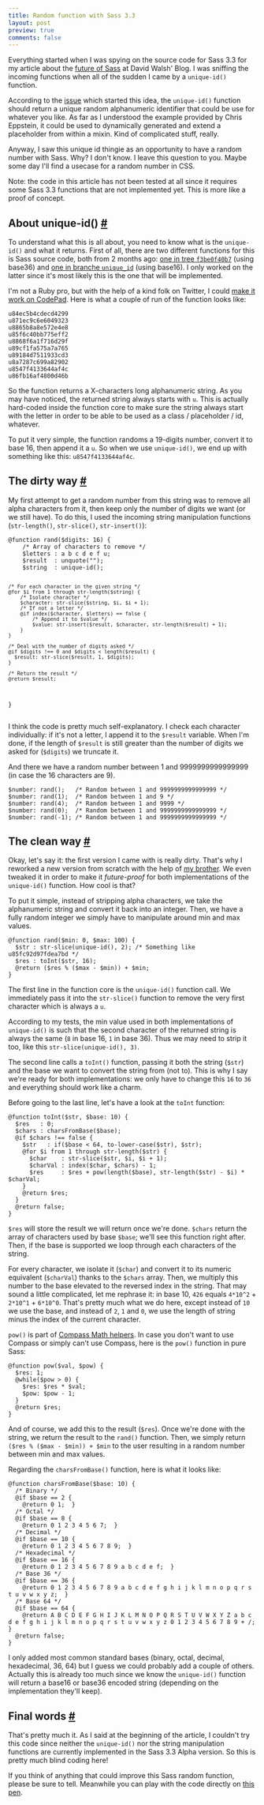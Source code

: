```yaml
---
title: Random function with Sass 3.3
layout: post
preview: true
comments: false
---
```

<section>
<p>Everything started when I was spying on the source code for Sass 3.3 for my article about the <a href="http://davidwalsh.name/future-sass">future of Sass</a> at David Walsh' Blog. I was sniffing the incoming functions when all of the sudden I came by a <code>unique-id()</code> function.</p>
<p>According to the <a href="https://github.com/nex3/sass/issues/771">issue</a> which started this idea, the <code>unique-id()</code> function should return a unique random alphanumeric identifier that could be use for whatever you like. As far as I understood the example provided by Chris Eppstein, it could be used to dynamically generated and extend a placeholder from within a mixin. Kind of complicated stuff, really.</p>
<p>Anyway, I saw this unique id thingie as an opportunity to have a random number with Sass. Why? I don't know. I leave this question to you. Maybe some day I'll find a usecase for a random number in CSS.</p>
<p class="note">Note: the code in this article has not been tested at all since it requires some Sass 3.3 functions that are not implemented yet. This is more like a proof of concept.</p>
</section>
<section id="unique-id">
<h2>About unique-id() <a href="#unique-id">#</a></h2>
<p>To understand what this is all about, you need to know what is the <code>unique-id()</code> and what it returns. First of all, there are two different functions for this is Sass source code, both from 2 months ago: <a href="https://github.com/nex3/sass/blob/f3be0f40b7c5072635b2d6dab772f2c29e8d629a/lib/sass/script/functions.rb#L1645">one in tree <code>f3be0f40b7</code></a> (using base36) and <a href="https://github.com/nex3/sass/blob/unique_id/lib/sass/script/functions.rb#L1645">one in branche <code>unique_id</code></a> (using base16). I only worked on the latter since it's most likely this is the one that will be implemented.</p>
<p>I'm not a Ruby pro, but with the help of a kind folk on Twitter, I could <a href='http://codepad.org/lojd8zLH'>make it work on CodePad</a>. Here is what a couple of run of the function looks like:</p>
<pre><code>u84ec5b4cdecd4299
u871ec9c6e6049323
u8865b8a8e572e4e8
u85f6c40bb775eff2
u8868f6a1f716d29f
u89cf1fa575a7a765
u89184d7511933cd3
u8a7287c699a82902
u8547f4133644af4c
u86fb16af4800d46b</code></pre>
<p>So the function returns a X-characters long alphanumeric string. As you may have noticed, the returned string always starts with <code>u</code>. This is actually hard-coded inside the function core to make sure the string always start with the letter in order to be able to be used as a class / placeholder / id, whatever.</p>
<p>To put it very simple, the function randoms a 19-digits number, convert it to base 16, then append it a <code>u</code>. So when we use <code>unique-id()</code>, we end up with something like this: <code>u8547f4133644af4c</code>.</p>
</section>
<section id="rand-v1">
<h2>The dirty way <a href="#rand-v1">#</a></h2>
<p>My first attempt to get a random number from this string was to remove all alpha characters from it, then keep only the number of digits we want (or we still have). To do this, I used the incoming string manipulation functions (<code>str-length()</code>, <code>str-slice()</code>, <code>str-insert()</code>):</p>
<pre class="language-scss"><code>@function rand($digits: 16) {
    /* Array of characters to remove */
    $letters : a b c d e f u;
    $result  : unquote("");
    $string  : unique-id(); 
  
    /* For each character in the given string */
    @for $i from 1 through str-length($string) {
        /* Isolate character */
        $character: str-slice($string, $i, $i + 1);
        /* If not a letter */
        @if index($character, $letters) == false {
            /* Append it to $value */
            $value: str-insert($result, $character, str-length($result) + 1);
        }
    }

    /* Deal with the number of digits asked */
    @if $digits !== 0 and $digits < length($result) {
      $result: str-slice($result, 1, $digits);
    }
  
    /* Return the result */
    @return $result;
}</code></pre>
<p>I think the code is pretty much self-explanatory. I check each character individually: if it's not a letter, I append it to the <code>$result</code> variable. When I'm done, if the length of <code>$result</code> is still greater than the number of digits we asked for (<code>$digits</code>) we truncate it.</p>
<p>And there we have a random number between 1 and 9999999999999999 (in case the 16 characters are 9).</p>
<pre class="language-scss"><code>$number: rand();   /* Random between 1 and 9999999999999999 */
$number: rand(1);  /* Random between 1 and 9 */
$number: rand(4);  /* Random between 1 and 9999 */
$number: rand(0);  /* Random between 1 and 9999999999999999 */
$number: rand(-1); /* Random between 1 and 9999999999999999 */
</code></pre>
</section>
<section id="rand-v2">
<h2>The clean way <a href="#rand-v2">#</a></h2>
<p>Okay, let's say it: the first version I came with is really dirty. That's why I reworked a new version from scratch with the help of <a href="https://twitter.com/l_giraudel">my brother</a>. We even tweaked it in order to make it <em>future-proof</em> for both implementations of the <code>unique-id()</code> function. How cool is that?</p> 
<p>To put it simple, instead of stripping alpha characters, we take the alphanumeric string and convert it back into an integer. Then, we have a fully random integer we simply have to manipulate around min and max values.</p>
<pre class="language-scss"><code>@function rand($min: 0, $max: 100) {
  $str : str-slice(unique-id(), 2); /* Something like u85fc92d97fdea7bd */
  $res : toInt($str, 16);
  @return ($res % ($max - $min)) + $min;
}</code></pre>
<p>The first line in the function core is the <code>unique-id()</code> function call. We immediately pass it into the <code>str-slice()</code> function to remove the very first character which is always a <code>u</code>.</p>
<p class="note">According to my tests, the min value used in both implementations of <code>unique-id()</code> is such that the second character of the returned string is always the same (<code>8</code> in base 16, <code>1</code> in base 36). Thus we may need to strip it too, like this <code>str-slice(unique-id(), 3)</code>.</p>
<p>The second line calls a <code>toInt()</code> function, passing it both the string (<code>$str</code>) and the base we want to convert the string from (not to). This is why I say we're ready for both implementations: we only have to change this <code>16</code> to <code>36</code> and everything should work like a charm.</p>
<p>Before going to the last line, let's have a look at the <code>toInt</code> function:</p>
<pre class="language-scss"><code>@function toInt($str, $base: 10) {
  $res   : 0;
  $chars : charsFromBase($base);
  @if $chars !== false {
    $str   : if($base < 64, to-lower-case($str), $str);
    @for $i from 1 through str-length($str) {
      $char    : str-slice($str, $i, $i + 1);
      $charVal : index($char, $chars) - 1;
      $res     : $res + pow(length($base), str-length($str) - $i) * $charVal;
    }
    @return $res;
  }
  @return false;
}</code></pre>
<p><code>$res</code> will store the result we will return once we're done. <code>$chars</code> return the array of characters used by base <code>$base</code>; we'll see this function right after. Then, if the base is supported we loop through each characters of the string.</p>
<p>For every character, we isolate it (<code>$char</code>) and convert it to its numeric equivalent (<code>$charVal</code>) thanks to the <code>$chars</code> array. Then, we multiply this number to the base elevated to the reversed index in the string. That may sound a little complicated, let me rephrase it: in base 10, <code>426</code> equals <code>4*10^2</code> + <code>2*10^1</code> + <code>6*10^0</code>. That's pretty much what we do here, except instead of <code>10</code> we use the base, and instead of <code>2</code>, <code>1</code> and <code>0</code>, we use the length of string minus the index of the current character.</p>
<p><code>pow()</code> is part of <a href="http://compass-style.org/reference/compass/helpers/math/">Compass Math helpers</a>. In case you don't want to use Compass or simply can't use Compass, here is the <code>pow()</code> function in pure Sass:</p>
<pre class="language-scss"><code>@function pow($val, $pow) {
  $res: 1;
  @while($pow > 0) {
    $res: $res * $val;
    $pow: $pow - 1;
  }
  @return $res;
}</code></pre>
<p>And of course, we add this to the result (<code>$res</code>). Once we're done with the string, we return the result to the <code>rand()</code> function. Then, we simply return <code>($res % ($max - $min)) + $min</code> to the user resulting in a random number between min and max values.</p>
<p>Regarding the <code>charsFromBase()</code> function, here is what it looks like:</p>
<pre class="language-scss"><code>@function charsFromBase($base: 10) {
  /* Binary */
  @if $base == 2 { 
    @return 0 1;  }
  /* Octal */
  @if $base == 8 { 
    @return 0 1 2 3 4 5 6 7;  }
  /* Decimal */
  @if $base == 10 {
    @return 0 1 2 3 4 5 6 7 8 9;  }
  /* Hexadecimal */
  @if $base == 16 { 
    @return 0 1 2 3 4 5 6 7 8 9 a b c d e f;  }
  /* Base 36 */
  @if $base == 36 { 
    @return 0 1 2 3 4 5 6 7 8 9 a b c d e f g h i j k l m n o p q r s t u v w x y z;  }
  /* Base 64 */
  @if $base == 64 { 
    @return A B C D E F G H I J K L M N O P Q R S T U V W X Y Z a b c d e f g h i j k l m n o p q r s t u v w x y z 0 1 2 3 4 5 6 7 8 9 + /;  }
  @return false;
}</code></pre>
<p>I only added most common standard bases (binary, octal, decimal, hexadecimal, 36, 64) but I guess we could probably add a couple of others. Actually this is already too much since we know the <code>unique-id()</code> function will return a base16 or base36 encoded string (depending on the implementation they'll keep).</p>
</section>
<section id="final-words">
<h2>Final words <a href="#final-words">#</a></h2>
<p>That's pretty much it. As I said at the beginning of the article, I couldn't try this code since neither the <code>unique-id()</code> nor the string manipulation functions are currently implemented in the Sass 3.3 Alpha version. So this is pretty much blind coding here!</p>
<p>If you think of anything that could improve this Sass random function, please be sure to tell. Meanwhile you can play with the code directly on <a href="http://codepen.io/HugoGiraudel/pen/ohscb">this pen</a>.</p>
</section>